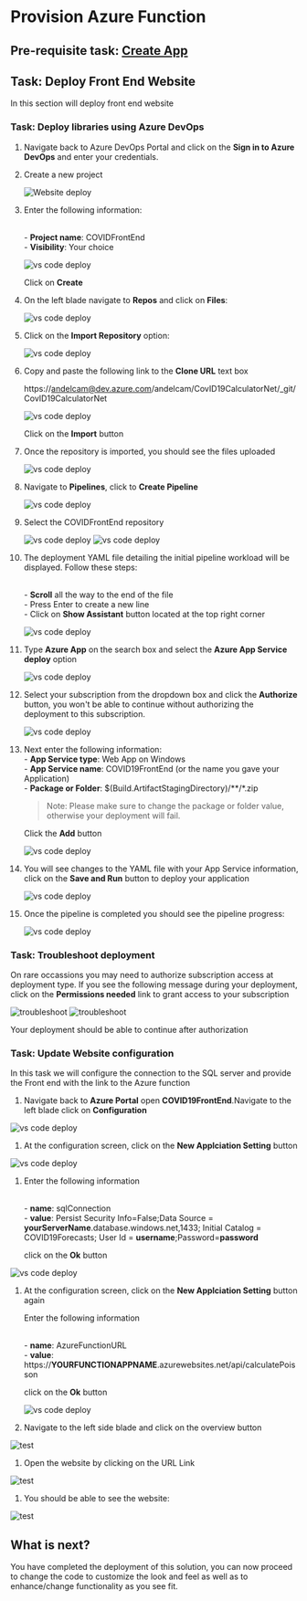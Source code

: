 # Provision Azure Function

## Pre-requisite task: [Create  App](create-azure-function.md)

## Task: Deploy Front End Website

In this section will deploy front end website

### Task: Deploy libraries using Azure DevOps

1. Navigate back to  <a link="https://dev.azure.com/">Azure DevOps Portal</a> and click on the **Sign in to Azure DevOps** and enter your credentials.

1. Create a new project
    
    ![Website deploy](media/deploy/13.png)

1. Enter the following information:

    <br>- **Project name**: COVIDFrontEnd
    <br>- **Visibility**: Your choice

   ![vs code deploy](media/deploy/1.png)

    Click on **Create**

1. On the left blade navigate to **Repos** and click on **Files**:

   ![vs code deploy](media/deploy/3.png)

1. Click on the **Import Repository** option:

   ![vs code deploy](media/deploy/4.png)

1. Copy and paste the following link to the **Clone URL** text box

   https://andelcam@dev.azure.com/andelcam/CovID19CalculatorNet/_git/CovID19CalculatorNet

   ![vs code deploy](media/deploy/17.png)

   Click on the **Import** button

1. Once the repository is imported, you should see the files uploaded

   ![vs code deploy](media/deploy/5.png)

1. Navigate to **Pipelines**, click to **Create Pipeline**

   ![vs code deploy](media/deploy/6.png)

1. Select the COVIDFrontEnd repository

   ![vs code deploy](media/deploy/7.png)
   ![vs code deploy](media/deploy/8.png)

1. The deployment YAML file detailing the initial pipeline workload will be displayed. Follow these steps:

    <br> - **Scroll** all the way to the end of the file
    <br> - Press Enter to create a new line
    <br> - Click on **Show Assistant** button located at the top right corner

   ![vs code deploy](media/deploy/9.png)

1. Type **Azure App** on the search box and select the **Azure App Service deploy** option

   ![vs code deploy](media/deploy/9a.png)

1. Select your subscription from the dropdown box and click the  **Authorize** button, you won't be able to continue without authorizing the deployment to this subscription.

   ![vs code deploy](media/deploy/10.png)

1. Next enter the following information:
    <br> - **App Service type**: Web App on Windows
    <br> - **App Service name**: COVID19FrontEnd (or the name you gave your Application)
    <br> - **Package or Folder**:  $(Build.ArtifactStagingDirectory)/**/*.zip

   > Note: Please make sure to change the package or folder value, otherwise your deployment will fail.

   Click the **Add** button

   ![vs code deploy](media/deploy/10a.png)

1. You will see changes to the YAML file with your App Service information, click on the **Save and Run** button to deploy your application

   ![vs code deploy](media/deploy/11.png)

1. Once the pipeline is completed you should see the pipeline progress:

   ![vs code deploy](media/deploy/15.png)

### Task: Troubleshoot deployment

On rare occassions you may need to authorize subscription access at deployment type. If you see the following message during your deployment, click on the **Permissions needed** link to grant access to your subscription

![troubleshoot](media/deploy/13a.png)
![troubleshoot](media/deploy/14.png)

Your deployment should be able to continue after authorization

### Task: Update Website configuration

In this task we will configure the connection to the SQL server and provide the Front end with the link to the Azure function

1. Navigate back to **Azure Portal** open **COVID19FrontEnd**.Navigate to the left blade click on **Configuration**

 ![vs code deploy](media/4a.png)

 1. At the configuration screen, click on the **New Applciation Setting** button

 ![vs code deploy](media/5.png)

 1. Enter the following information
    
     <br> - **name**: sqlConnection
     <br> - **value**: Persist Security Info=False;Data Source = **yourServerName**.database.windows.net,1433; Initial Catalog = COVID19Forecasts; User Id = **username**;Password=**password**

      click on the **Ok** button

 ![vs code deploy](media/18.png)


 1. At the configuration screen, click on the **New Applciation Setting** button again

    Enter the following information
    
     <br> - **name**: AzureFunctionURL
     <br> - **value**: https://**YOURFUNCTIONAPPNAME**.azurewebsites.net/api/calculatePoisson

      click on the **Ok** button

    ![vs code deploy](media/19.png)

 1. Navigate to the left side blade and click on the overview button

![test](media/6.png)

1. Open the website by clicking on the URL Link

![test](media/7.png)

1. You should be able to see the website:

![test](media/8.png)

## What is next?

You have completed the deployment of this solution, you can now proceed to change the code to customize the look and feel as well as to enhance/change functionality as you see fit.